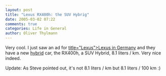 ```yaml
---
layout: post
title: "Lexus RX400h: the SUV Hybrig"
date: 2005-03-02 07:22
comments: true
categories: Life in General
author: Oliver Thylmann
---
```



Very cool. I just saw an ad for [ title=&quot;Lexus&quot;&gt;Lexus in Germany](http://www.lexus.de/) and they have a new [hybrid](http://www.lexus.com/models/hybrid/) car, the RX400h, a SUV Hybrid, 8.1 liters / km. Very nice indeed.

Update: As Steve pointed out, it's not 8.1 liters / km but 8.1 liters / 100 km :)

